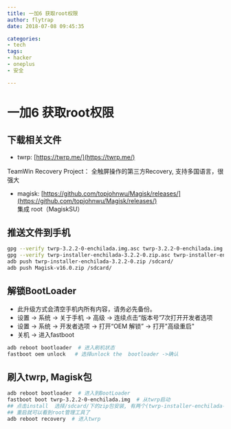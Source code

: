 ```yaml
---
title: 一加6 获取root权限
author: flytrap
date: 2018-07-08 09:45:35

categories:
- tech
tags:
- hacker
- oneplus
- 安全

---
```


# 一加6 获取root权限

## 下载相关文件
- twrp: [https://twrp.me/](https://twrp.me/)

TeamWin Recovery Project： 全触屏操作的第三方Recovery, 支持多国语言，很强大

- magisk: [https://github.com/topjohnwu/Magisk/releases/](https://github.com/topjohnwu/Magisk/releases/)
集成 root（MagiskSU）

## 推送文件到手机
``` bash 
gpg --verify twrp-3.2.2-0-enchilada.img.asc twrp-3.2.2-0-enchilada.img  # 引导文件校验
gpg --verify twrp-installer-enchilada-3.2.2-0.zip.asc twrp-installer-enchilada-3.2.2-0.zip  # 安装包校验
adb push twrp-installer-enchilada-3.2.2-0.zip /sdcard/
adb push Magisk-v16.0.zip /sdcard/
```

## 解锁BootLoader
- 此升级方式会清空手机内所有内容，请务必先备份。
- 设置 -> 系统 -> 关于手机 -> 高级 -> 连续点击“版本号”7次打开开发者选项
- 设置 -> 系统 -> 开发者选项 ->  打开“OEM 解锁” -> 打开"高级重启"
- 关机 -> 进入fastboot 

``` bash
adb reboot bootloader  # 进入刷机状态
fastboot oem unlock   # 选择unlock the  bootloader ->确认
```


##  刷入twrp, Magisk包
``` bash
adb reboot bootloader  # 进入到BootLoader
fastboot boot twrp-3.2.2-0-enchilada.img  # 从twrp启动
## 点击install  选择/sdcard/下的zip包安装, 有两个(twrp-installer-enchilada-3.2.2-0.zip)是更改系统recovery， (Magisk-v16.0.zip)是root管理包, 安装完重启
## 重启就可以看到root管理工具了
adb reboot recovery  # 进入twrp
```
